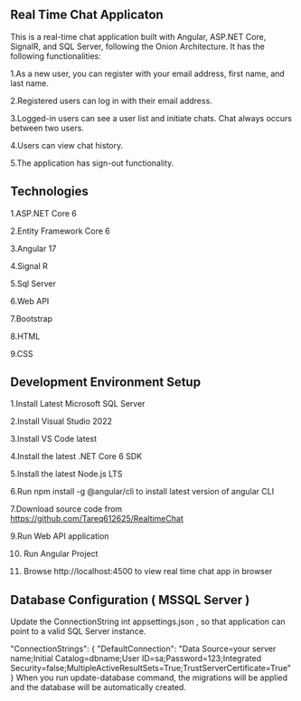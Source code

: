Real Time Chat Applicaton
-----------------------------------
This is a real-time chat application built with Angular, ASP.NET Core, SignalR, and SQL Server, following the Onion Architecture. It has the following functionalities:

1.As a new user, you can register with your email address, first name, and last name.

2.Registered users can log in with their email address.

3.Logged-in users can see a user list and initiate chats. Chat always occurs between two users.

4.Users can view chat history.

5.The application has sign-out functionality.

Technologies
-----------------------------------
1.ASP.NET Core 6

2.Entity Framework Core 6

3.Angular 17

4.Signal R

5.Sql Server

6.Web API

7.Bootstrap

8.HTML

9.CSS

Development Environment Setup
---------------------------------------
1.Install Latest Microsoft SQL Server

2.Install Visual Studio 2022

3.Install VS Code latest 

4.Install the latest .NET Core 6 SDK

5.Install the latest Node.js LTS

6.Run npm install -g @angular/cli to install latest version of angular CLI

7.Download source code from https://github.com/Tareq612625/RealtimeChat

9.Run Web API application

10. Run Angular Project
    
11. Browse http://localhost:4500 to view real time chat app in browser

Database Configuration ( MSSQL Server )
---------------------------------------
Update the ConnectionString int appsettings.json , so that application can point to a valid SQL Server instance.

  "ConnectionStrings": {
  "DefaultConnection": "Data Source=your server name;Initial Catalog=dbname;User ID=sa;Password=123;Integrated Security=false;MultipleActiveResultSets=True;TrustServerCertificate=True"
}
When you run update-database command, the migrations will be applied and the database will be automatically created.
